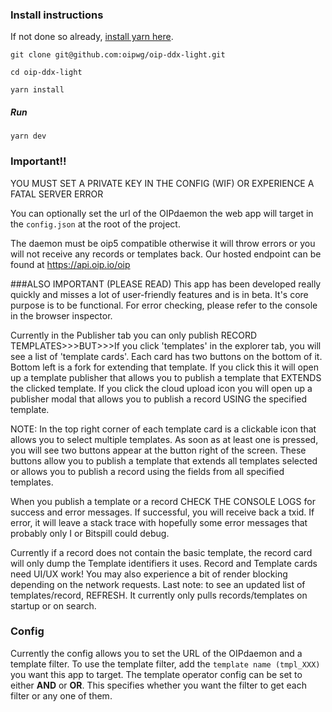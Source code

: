 ### Install instructions

If not done so already, [install yarn here](https://yarnpkg.com/en/docs/install#debian-stable).

`git clone git@github.com:oipwg/oip-ddx-light.git`

`cd oip-ddx-light`

`yarn install`

##### Run

`yarn dev`


### Important!!
YOU MUST SET A PRIVATE KEY IN THE CONFIG (WIF) OR EXPERIENCE A FATAL SERVER ERROR


You can optionally set the url of the OIPdaemon the web app will target in the `config.json` at the root
of the project.

The daemon must be oip5 compatible otherwise it will throw errors or you will not receive any records
or templates back. Our hosted endpoint can be found at https://api.oip.io/oip

###ALSO IMPORTANT (PLEASE READ)
This app has been developed really quickly and misses a lot of user-friendly features and is in beta. It's core purpose is 
to be functional. For error checking, please refer to the console in the browser inspector.

Currently in the Publisher tab you can only publish RECORD TEMPLATES>>>BUT>>>If you click 'templates' in
the explorer tab, you will see a list of 'template cards'. Each card has two buttons on the bottom of it. Bottom left
is a fork for extending that template. If you click this it will open up a template publisher that allows you
to publish a template that EXTENDS the clicked template. If you click the cloud upload icon you will open up a publisher modal
that allows you to publish a record USING the specified template. 

NOTE: In the top right corner of each template card 
is a clickable icon that allows you to select multiple templates. As soon as at least one is pressed, you will see two
buttons appear at the button right of the screen. These buttons allow you to publish a template that extends 
all templates selected or allows you to publish a record using the fields from all specified templates. 

When you publish a template or a record CHECK THE CONSOLE LOGS for success and error messages. If successful, you will
receive back a txid. If error, it will leave a stack trace with hopefully some error messages that probably only I or Bitspill could debug.

Currently if a record does not contain the basic template, the record card will only dump the Template identifiers 
it uses. Record and Template cards need UI/UX work! You may also experience a bit of render blocking depending on the network requests.
Last note: to see an updated list of templates/record, REFRESH. It currently only pulls records/templates on startup or
on search.

### Config
Currently the config allows you to set the URL of the OIPdaemon and a template filter. 
To use the template filter, add the `template name (tmpl_XXX)` you want this app to target. The template operator
config can be set to either **AND** or **OR**. This specifies whether you want the filter to get 
each filter or any one of them.

